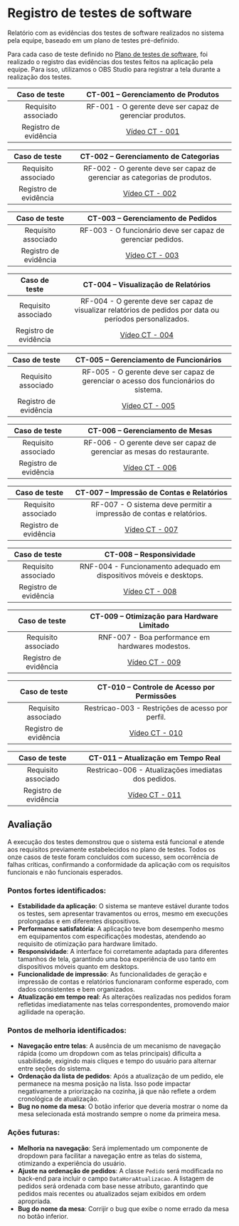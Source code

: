 # Registro de testes de software

Relatório com as evidências dos testes de software realizados no sistema pela equipe, baseado em um plano de testes pré-definido.

Para cada caso de teste definido no <a href="07-Plano-testes-software.md"> Plano de testes de software</a>, foi realizado o registro das evidências dos testes feitos na aplicação pela equipe. Para isso, utilizamos o OBS Studio para registrar a tela durante a realização dos testes.

| **Caso de teste**  | **CT-001 – Gerenciamento de Produtos**  |
|:---: |:---: |
| Requisito associado | RF-001 - O gerente deve ser capaz de gerenciar produtos. |
| Registro de evidência | [Vídeo CT - 001](https://youtu.be/xrL_Q6VFwQs) |

| **Caso de teste**  | **CT-002 – Gerenciamento de Categorias**  |
|:---: |:---: |
| Requisito associado | RF-002 - O gerente deve ser capaz de gerenciar as categorias de produtos. |
| Registro de evidência | [Vídeo CT - 002](https://youtu.be/iGOefTz8MPA) |

| **Caso de teste**  | **CT-003 – Gerenciamento de Pedidos**  |
|:---: |:---: |
| Requisito associado | RF-003 - O funcionário deve ser capaz de gerenciar pedidos. |
| Registro de evidência | [Vídeo CT - 003](https://youtu.be/z8WxCIbVXaQ) |

| **Caso de teste**  | **CT-004 – Visualização de Relatórios**  |
|:---: |:---: |
| Requisito associado | RF-004 - O gerente deve ser capaz de visualizar relatórios de pedidos por data ou períodos personalizados. |
| Registro de evidência | [Vídeo CT - 004](https://youtu.be/0s2-Pp1rOlE) |

| **Caso de teste**  | **CT-005 – Gerenciamento de Funcionários**  |
|:---: |:---: |
| Requisito associado | RF-005 - O gerente deve ser capaz de gerenciar o acesso dos funcionários do sistema. |
| Registro de evidência | [Vídeo CT - 005](https://youtu.be/tNw9JPNPSSc) |

| **Caso de teste**  | **CT-006 – Gerenciamento de Mesas**  |
|:---: |:---: |
| Requisito associado | RF-006 - O gerente deve ser capaz de gerenciar as mesas do restaurante. |
| Registro de evidência | [Vídeo CT - 006](https://youtu.be/VLaolNcPUyw) |

| **Caso de teste**  | **CT-007 – Impressão de Contas e Relatórios**  |
|:---: |:---: |
| Requisito associado | RF-007 - O sistema deve permitir a impressão de contas e relatórios. |
| Registro de evidência | [Vídeo CT - 007](https://youtu.be/9MG50ol8fKU) |

| **Caso de teste**  | **CT-008 – Responsividade**  |
|:---: |:---: |
| Requisito associado | RNF-004 - Funcionamento adequado em dispositivos móveis e desktops. |
| Registro de evidência | [Vídeo CT - 008](https://youtu.be/ZPzBg7wZSpk) |

| **Caso de teste**  | **CT-009 – Otimização para Hardware Limitado**  |
|:---: |:---: |
| Requisito associado | RNF-007 - Boa performance em hardwares modestos. |
| Registro de evidência | [Vídeo CT - 009](https://youtu.be/6j3HyuVno6Y) |

| **Caso de teste**  | **CT-010 – Controle de Acesso por Permissões**  |
|:---: |:---: |
| Requisito associado | Restricao-003 - Restrições de acesso por perfil. |
| Registro de evidência | [Vídeo CT - 010](https://youtu.be/DqOpHuS9pxo) |

| **Caso de teste**  | **CT-011 – Atualização em Tempo Real**  |
|:---: |:---: |
| Requisito associado | Restricao-006 - Atualizações imediatas dos pedidos. |
| Registro de evidência | [Vídeo CT - 011](https://youtu.be/rvJX4B7t5Qk) |

## Avaliação

A execução dos testes demonstrou que o sistema está funcional e atende aos requisitos previamente estabelecidos no plano de testes. Todos os onze casos de teste foram concluídos com sucesso, sem ocorrência de falhas críticas, confirmando a conformidade da aplicação com os requisitos funcionais e não funcionais esperados.

### Pontos fortes identificados:

* **Estabilidade da aplicação**: O sistema se manteve estável durante todos os testes, sem apresentar travamentos ou erros, mesmo em execuções prolongadas e em diferentes dispositivos.
* **Performance satisfatória**: A aplicação teve bom desempenho mesmo em equipamentos com especificações modestas, atendendo ao requisito de otimização para hardware limitado.
* **Responsividade**: A interface foi corretamente adaptada para diferentes tamanhos de tela, garantindo uma boa experiência de uso tanto em dispositivos móveis quanto em desktops.
* **Funcionalidade de impressão**: As funcionalidades de geração e impressão de contas e relatórios funcionaram conforme esperado, com dados consistentes e bem organizados.
* **Atualização em tempo real**: As alterações realizadas nos pedidos foram refletidas imediatamente nas telas correspondentes, promovendo maior agilidade na operação.

### Pontos de melhoria identificados:

* **Navegação entre telas**: A ausência de um mecanismo de navegação rápida (como um dropdown com as telas principais) dificulta a usabilidade, exigindo mais cliques e tempo do usuário para alternar entre seções do sistema.
* **Ordenação da lista de pedidos**: Após a atualização de um pedido, ele permanece na mesma posição na lista. Isso pode impactar negativamente a priorização na cozinha, já que não reflete a ordem cronológica de atualização.
* **Bug no nome da mesa**: O botão inferior que deveria mostrar o nome da mesa selecionada está mostrando sempre o nome da primeira mesa.

### Ações futuras:

* **Melhoria na navegação**: Será implementado um componente de dropdown para facilitar a navegação entre as telas do sistema, otimizando a experiência do usuário.
* **Ajuste na ordenação de pedidos**: A classe `Pedido` será modificada no back-end para incluir o campo `DataHoraAtualizacao`. A listagem de pedidos será ordenada com base nesse atributo, garantindo que pedidos mais recentes ou atualizados sejam exibidos em ordem apropriada.
* **Bug do nome da mesa**: Corrijir o bug que exibe o nome errado da mesa no botão inferior.
